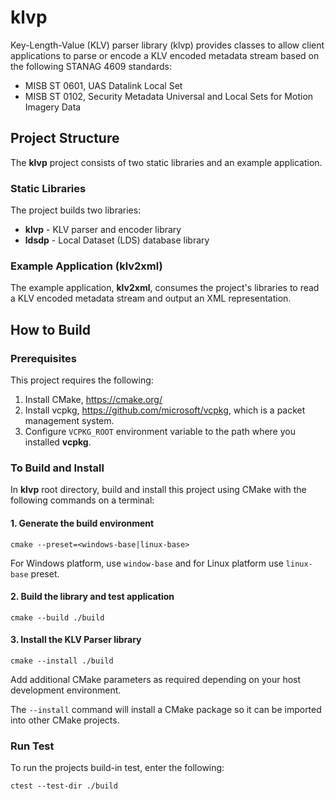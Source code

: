 # klvp 

Key-Length-Value (KLV) parser library (klvp) provides classes to allow client applications to parse or encode
a KLV encoded metadata stream based on the following STANAG 4609 standards:

- MISB ST 0601, UAS Datalink Local Set 
- MISB ST 0102, Security Metadata Universal and Local Sets for Motion Imagery Data

## Project Structure
The __klvp__ project consists of two static libraries and an example application.

### Static Libraries
The project builds two libraries:

- __klvp__ - KLV parser and encoder library
- __ldsdp__ - Local Dataset (LDS) database library 

### Example Application (klv2xml)
The example application, __klv2xml__, consumes the project's libraries to read a KLV encoded metadata stream and output an XML representation.

## How to Build

### Prerequisites
This project requires the following:

1. Install CMake, https://cmake.org/
2. Install vcpkg, https://github.com/microsoft/vcpkg, which is a packet management system.
3. Configure `VCPKG_ROOT` environment variable to the path where you installed __vcpkg__.

### To Build and Install
In __klvp__ root directory, build and install this project using CMake with the following commands on a terminal:

#### 1. Generate the build environment

    cmake --preset=<windows-base|linux-base>

For Windows platform, use `window-base` and for Linux platform use `linux-base` preset.

#### 2. Build the library and test application

    cmake --build ./build 

#### 3. Install the KLV Parser library

    cmake --install ./build

Add additional CMake parameters as required depending on your host development environment. 

The `--install` command will install a CMake package so it can be imported into other CMake projects.

### Run Test
To run the projects build-in test, enter the following:

    ctest --test-dir ./build
